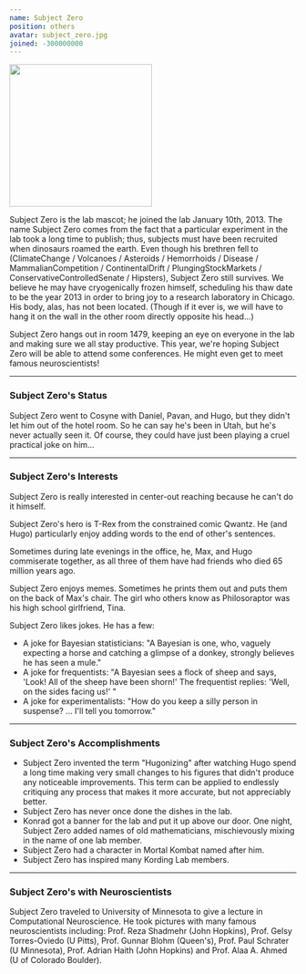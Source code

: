 ```yaml
---
name: Subject Zero
position: others
avatar: subject_zero.jpg
joined: -300000000
---
```


<img width="250" src="{{site.baseurl}}/images/people/{{page.avatar}}" data-action="zoom">

Subject Zero is the lab mascot; he joined the lab January 10th, 2013. The name Subject Zero comes from the fact that a particular experiment in the lab took a long time to publish; thus, subjects must have been recruited when dinosaurs roamed the earth. Even though his brethren fell to (ClimateChange / Volcanoes / Asteroids / Hemorrhoids / Disease / MammalianCompetition / ContinentalDrift / PlungingStockMarkets / ConservativeControlledSenate / Hipsters), Subject Zero still survives. We believe he may have cryogenically frozen himself, scheduling his thaw date to be the year 2013 in order to bring joy to a research laboratory in Chicago. His body, alas, has not been located. (Though if it ever is, we will have to hang it on the wall in the other room directly opposite his head...)


Subject Zero hangs out in room 1479, keeping an eye on everyone in the lab and making sure we all stay productive. This year, we're hoping Subject Zero will be able to attend some conferences. He might even get to meet famous neuroscientists!

<hr>

### Subject Zero's Status

Subject Zero went to Cosyne with Daniel, Pavan, and Hugo, but they didn't let him out of the hotel room. So he can say he's been in Utah, but he's never actually seen it. Of course, they could have just been playing a cruel practical joke on him...

<hr>

### Subject Zero's Interests

Subject Zero is really interested in center-out reaching because he can't do it himself.

Subject Zero's hero is T-Rex from the constrained comic Qwantz. He (and Hugo) particularly enjoy adding words to the end of other's sentences.

Sometimes during late evenings in the office, he, Max, and Hugo commiserate together, as all three of them have had friends who died 65 million years ago.

Subject Zero enjoys memes. Sometimes he prints them out and puts them on the back of Max's chair. The girl who others know as Philosoraptor was his high school girlfriend, Tina.

Subject Zero likes jokes. He has a few:

- A joke for Bayesian statisticians: "A Bayesian is one, who, vaguely expecting a horse and catching a glimpse of a donkey, strongly believes he has seen a mule."
- A joke for frequentists: "A Bayesian sees a flock of sheep and says, 'Look! All of the sheep have been shorn!' The frequentist replies: 'Well, on the sides facing us!' "
- A joke for experimentalists: "How do you keep a silly person in suspense? ... I'll tell you tomorrow."

<hr>

### Subject Zero's Accomplishments

- Subject Zero invented the term "Hugonizing" after watching Hugo spend a long time making very small changes to his figures that didn't produce any noticeable improvements. This term can be applied to endlessly critiquing any process that makes it more accurate, but not appreciably better.
- Subject Zero has never once done the dishes in the lab.
- Konrad got a banner for the lab and put it up above our door. One night, Subject Zero added names of old mathematicians, mischievously mixing in the name of one lab member.
- Subject Zero had a character in Mortal Kombat named after him.
- Subject Zero has inspired many Kording Lab members.

<hr>

### Subject Zero's with Neuroscientists

Subject Zero traveled to University of Minnesota to give a lecture in Computational Neuroscience. He took pictures with many famous neuroscientists including: Prof. Reza Shadmehr (John Hopkins), Prof. Gelsy Torres-Oviedo (U Pitts), Prof. Gunnar Blohm (Queen's), Prof. Paul Schrater (U Minnesota), Prof. Adrian Haith (John Hopkins) and Prof. Alaa A. Ahmed (U of Colorado Boulder).
